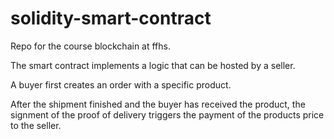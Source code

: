 # solidity-smart-contract
Repo for the course blockchain at ffhs.

The smart contract implements a logic that can be hosted by a seller.

A buyer first creates an order with a specific product.

After the shipment finished and the buyer has received the product, the signment of the proof of delivery triggers the payment of the products price to the seller.
